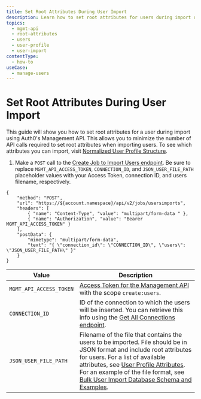```yaml
---
title: Set Root Attributes During User Import
description: Learn how to set root attributes for users during import using the Auth0 Management API.
topics:
  - mgmt-api
  - root-attributes
  - users
  - user-profile
  - user-import
contentType:
  - how-to
useCase:
  - manage-users
---
```

# Set Root Attributes During User Import

This guide will show you how to set root attributes for a user during import using Auth0's Management API. This allows you to minimize the number of API calls required to set root attributes when importing users. To see which attributes you can import, visit [Normalized User Profile Structure](/users/references/user-profile-structure).

1. Make a `POST` call to the [Create Job to Import Users endpoint](/api/management/v2#!/Jobs/post_users_imports). Be sure to replace `MGMT_API_ACCESS_TOKEN`, `CONNECTION_ID`, and `JSON_USER_FILE_PATH` placeholder values with your Access Token, connection ID, and users filename, respectively.

```har
{
	"method": "POST",
	"url": "https://${account.namespace}/api/v2/jobs/usersimports",
    "headers": [
  	    { "name": "Content-Type", "value": "multipart/form-data " },
  	    { "name": "Authorization", "value": "Bearer MGMT_API_ACCESS_TOKEN" }
	],
	"postData": {
        "mimetype": "multipart/form-data",
        "text": "{ \"connection_id\": \"CONNECTION_ID\", \"users\": \"JSON_USER_FILE_PATH\" }"
	}
}
```

| **Value** | **Description** |
| - | - |
| `MGMT_API_ACCESS_TOKEN`  | [Access Token for the Management API](/api/management/v2/tokens) with the scope `create:users`. |
| `CONNECTION_ID` | ID of the connection to which the users will be inserted. You can retrieve this info using the [Get All Connections endpoint](/api/management/v2#!/Connections/get_connections). |
| `JSON_USER_FILE_PATH` | Filename of the file that contains the users to be imported. File should be in JSON format and include root attributes for users. For a list of available attributes, see [User Profile Attributes](/users/references/user-profile-structure#attributes). For an example of the file format, see [Bulk User Import Database Schema and Examples](/users/references/bulk-import-database-schema-examples). |